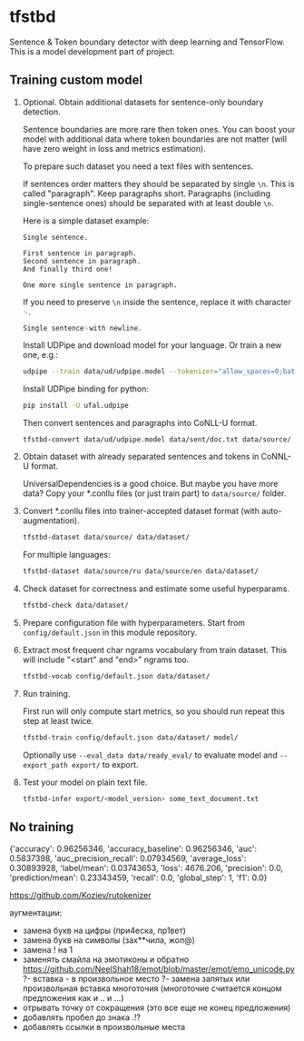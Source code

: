 # tfstbd

Sentence & Token boundary detector with deep learning and TensorFlow.
This is a model development part of project.


## Training custom model

1. Optional. Obtain additional datasets for sentence-only boundary detection.

    Sentence boundaries are more rare then token ones.
    You can boost your model with additional data where token boundaries are not matter (will have zero weight in loss and metrics estimation).

    To prepare such dataset you need a text files with sentences.

    If sentences order matters they should be separated by single `\n`. This is called "paragraph". Keep paragraphs short.
    Paragraphs (including single-sentence ones) should be separated with at least double `\n`.

    Here is a simple dataset example:
    ```
    Single sentence.
    
    First sentence in paragraph.
    Second sentence in paragraph.
    And finally third one!
    
    One more single sentence in paragraph.
    ```
   
    If you need to preserve `\n` inside the sentence, replace it with character `␊`.
    ```
    Single sentence␊with newline.
    ``` 

    Install UDPipe and download model for your language. Or train a new one, e.g.:
    ```bash
    udpipe --train data/ud/udpipe.model --tokenizer="allow_spaces=0;batch_size=256;dimension=64;learning_rate=0.02;segment_size=256;epochs=50" --parser=none --heldout=data/ud/test.conllu data/ud/train.conllu
    ```

    Install UDPipe binding for python:
    ```bash
    pip install -U ufal.udpipe
    ```

    Then convert sentences and paragraphs into CoNLL-U format.
    ```bash
    tfstbd-convert data/ud/udpipe.model data/sent/doc.txt data/source/
    ```

2. Obtain dataset with already separated sentences and tokens in CoNNL-U format.

    UniversalDependencies is a good choice. But maybe you have more data?
    Copy your *.conllu files (or just train part) to `data/source/` folder.

3. Convert *.conllu files into trainer-accepted dataset format (with auto-augmentation).

    ```bash
    tfstbd-dataset data/source/ data/dataset/
    ```
   For multiple languages:
    ```bash
    tfstbd-dataset data/source/ru data/source/en data/dataset/
    ```

4. Check dataset for correctness and estimate some useful hyperparams.

    ```bash
    tfstbd-check data/dataset/
    ```

5. Prepare configuration file with hyperparameters. Start from `config/default.json` in this module repository.

6. Extract most frequent char ngrams vocabulary from train dataset.  This will include "<start" and "end>" ngrams too.

    ```bash
    tfstbd-vocab config/default.json data/dataset/
    ```

7. Run training.

    First run will only compute start metrics, so you should run repeat this step at least twice.
    ```bash
    tfstbd-train config/default.json data/dataset/ model/
    ```

    Optionally use `--eval_data data/ready_eval/` to evaluate model and `--export_path export/` to export.

8. Test your model on plain text file.
    ```bash
    tfstbd-infer export/<model_version> some_text_document.txt
    ```


## No training
{'accuracy': 0.96256346, 'accuracy_baseline': 0.96256346, 'auc': 0.5837398, 'auc_precision_recall': 0.07934569, 'average_loss': 0.30893928, 'label/mean': 0.03743653, 'loss': 4676.206, 'precision': 0.0, 'prediction/mean': 0.23343459, 'recall': 0.0, 'global_step': 1, 'f1': 0.0}



https://github.com/Koziev/rutokenizer


аугментации:
 - замена букв на цифры (при4еска, пр1вет)
 - замена букв на символы (зах**чила, жоп@)
 - замена ! на 1
 - заменять смайла на эмотиконы и обратно https://github.com/NeelShah18/emot/blob/master/emot/emo_unicode.py
 ?- вставка - в произвольное место
 ?- замена запятых или произвольная вставка многоточия (многоточие считается концом предложения как и .. и …)
 - отрывать точку от сокращения (это все еще не конец предложения)
 - добавлять пробел до знака .!?
 - добавлять ссылки в произвольные места


